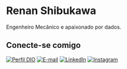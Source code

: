 # Renan Shibukawa
Engenheiro Mecânico e apaixonado por dados.

## Conecte-se comigo
[![Perfil DIO](https://img.shields.io/badge/-Meu%20Perfil%20na%20DIO-30A3DC?style=for-the-badge)](https://web.dio.me/users/nanshibukawa/)
[![E-mail](https://img.shields.io/badge/-Email-000?style=for-the-badge&logo=microsoft-outlook&logoColor=E94D5F)](mailto:shibukawa@alunos.utfpr.edu.br)
[![LinkedIn](https://img.shields.io/badge/-LinkedIn-000?style=for-the-badge&logo=linkedin&logoColor=30A3DC)](https://www.linkedin.com/in/nanshibukawa/)
[![Instagram](https://img.shields.io/badge/-Instagram-000?style=for-the-badge&logo=Instagram)](https://www.instagram.com/nan.shibukawa/)



